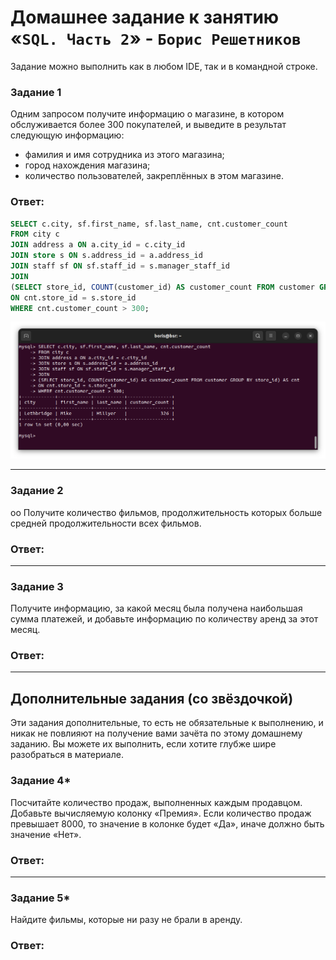 # Домашнее задание к занятию «`SQL. Часть 2`» - `Борис Решетников`

Задание можно выполнить как в любом IDE, так и в командной строке.

### Задание 1

Одним запросом получите информацию о магазине, в котором обслуживается более 300 покупателей, и выведите в результат следующую информацию: 
- фамилия и имя сотрудника из этого магазина;
- город нахождения магазина;
- количество пользователей, закреплённых в этом магазине.

### Ответ:

```SQL
SELECT c.city, sf.first_name, sf.last_name, cnt.customer_count 
FROM city c
JOIN address a ON a.city_id = c.city_id
JOIN store s ON s.address_id = a.address_id
JOIN staff sf ON sf.staff_id = s.manager_staff_id
JOIN 
(SELECT store_id, COUNT(customer_id) AS customer_count FROM customer GROUP BY store_id) AS cnt 
ON cnt.store_id = s.store_id
WHERE cnt.customer_count > 300;

```

![SQL-запрос](./img/a1.png)

---

### Задание 2
oo
Получите количество фильмов, продолжительность которых больше средней продолжительности всех фильмов.

### Ответ:

---

### Задание 3

Получите информацию, за какой месяц была получена наибольшая сумма платежей, и добавьте информацию по количеству аренд за этот месяц.

### Ответ:

---


## Дополнительные задания (со звёздочкой)
Эти задания дополнительные, то есть не обязательные к выполнению, и никак не повлияют на получение вами зачёта по этому домашнему заданию. Вы можете их выполнить, если хотите глубже шире разобраться в материале.

### Задание 4*

Посчитайте количество продаж, выполненных каждым продавцом. Добавьте вычисляемую колонку «Премия». Если количество продаж превышает 8000, то значение в колонке будет «Да», иначе должно быть значение «Нет».

### Ответ:

---

### Задание 5*

Найдите фильмы, которые ни разу не брали в аренду.

### Ответ:
